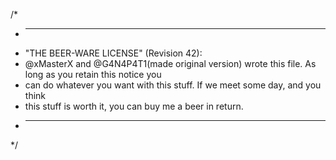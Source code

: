 /*
 * ----------------------------------------------------------------------------
 * "THE BEER-WARE LICENSE" (Revision 42):
 * @xMasterX and @G4N4P4T1(made original version) wrote this file. As long as you retain this notice you
 * can do whatever you want with this stuff. If we meet some day, and you think
 * this stuff is worth it, you can buy me a beer in return.
 * ----------------------------------------------------------------------------
 */